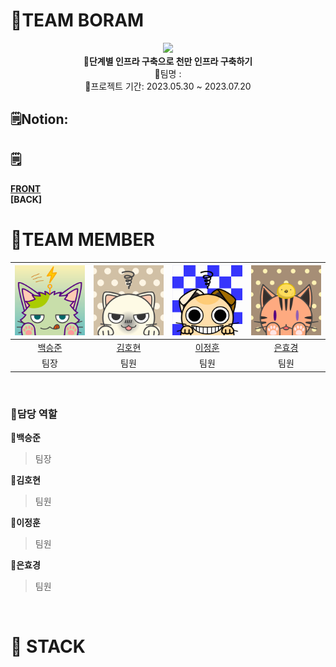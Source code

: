 # 🦖TEAM BORAM
<div align="center">
 <img src="https://github.com/gugucone999/finalproject/blob/2f770a1e4515e1192d792dee8fad5e02ada9fb95/img/bonobono.jpeg">
 <br>
<b>💫단계별 인프라 구축으로 천만 인프라 구축하기</b><br>
 💫팀명 : <br>
 💫프로젝트 기간: 2023.05.30 ~ 2023.07.20<br>
</div>

## 🗒️Notion: 

## 🗒️
<b> [FRONT](https://github.com/gugucone999/FINAL-FRONT)  </b> <br>
<b> [BACK] </b>

# 🦖TEAM MEMBER

|![백승준](./img/bsj.png)|![김호현](./img/khh.png)|![이정훈](./img/ljh.jpg)|![은효경](./img/ehk.png)|
|:---:|:---:|:---:|:---:|
|[백승준](https://github.com/Santhaim)|[김호현](https://github.com/kimohyeon)|[이정훈](https://github.com/gugucone999)|[은효경](https://github.com/MintBANG)|
|팀장|팀원|팀원|팀원|

<br>

### 📌담당 역할 
<div markdown="1">
 
**🦖백승준**
> 팀장


**🦖김호현**
> 팀원 

 
**🦖이정훈**
> 팀원

 
**🦖은효경**
> 팀원

 
</div>

<br>

# 📢 STACK
